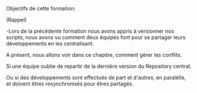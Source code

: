 
Objectifs de cette formation:

(Rappel)

-Lors de la précédente formation 
 nous avons appris à versionner nos scripts,
 nous avons vu comment deux équipes font pour se partager leurs développements en les centralisant.


A présent, nous allons voir dans ce chapitre, comment gèrer les conflits. 

Si une équipe oublie de repartir de la dernière version du Repository central.

Ou si des développements sont effectués de part et d'autres, en paralèlle, et doivent êtres resynchronisés pour êtres partagés.
